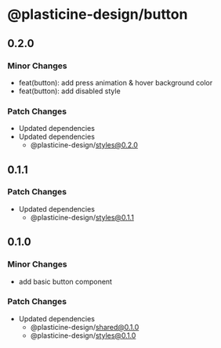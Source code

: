 # @plasticine-design/button

## 0.2.0

### Minor Changes

- feat(button): add press animation & hover background color
- feat(button): add disabled style

### Patch Changes

- Updated dependencies
- Updated dependencies
  - @plasticine-design/styles@0.2.0

## 0.1.1

### Patch Changes

- Updated dependencies
  - @plasticine-design/styles@0.1.1

## 0.1.0

### Minor Changes

- add basic button component

### Patch Changes

- Updated dependencies
  - @plasticine-design/shared@0.1.0
  - @plasticine-design/styles@0.1.0
